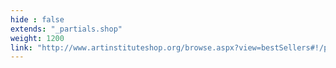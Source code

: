 ```yaml
---
hide : false
extends: "_partials.shop"
weight: 1200
link: "http://www.artinstituteshop.org/browse.aspx?view=bestSellers#!/products"
---
```


